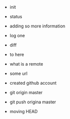 - init
- status
- adding so more information
- log one
- diff 
- to here

- what is a remote 
- some url
- created github account
- git origin master
- git push origina master
- moving HEAD 
 
